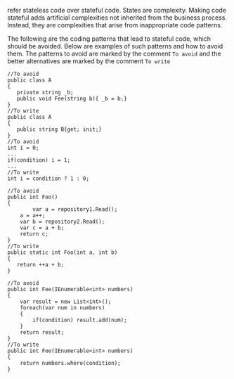 refer stateless code over stateful code. States are complexity. Making code stateful adds artificial complexities not inherited from the business process. Instead, they are complexities that arise from inappropriate code patterns.

The following are the coding patterns that lead to stateful code, which should be avoided. Below are examples of such patterns and how to avoid them. The patterns to avoid are marked by the comment `To avoid` and the better alternatives are marked by the comment `To write`

```
//To avoid
public class A 
{
   private string _b;
   public void Fee(string b){ _b = b;}
}
//To write
public class A 
{
   public string B{get; init;}
}
//To avoid
int i = 0;
...
if(condition) i = 1;
...
//To write
int i = condition ? 1 : 0;

//To avoid 
public int Foo()
{
		var a = repository1.Read();
    a = a++;
    var b = repository2.Read();
    var c = a + b;
    return c;
}
//To write
public static int Foo(int a, int b)
{
   return ++a + b;
}

//To avoid 
public int Fee(IEnumerable<int> numbers)
{
    var result = new List<int>();
    foreach(var num in numbers)
    {
        if(condition) result.add(num);
    }
    return result;
}
//To write 
public int Fee(IEnumerable<int> numbers)
{
    return numbers.where(condition);
}
```

